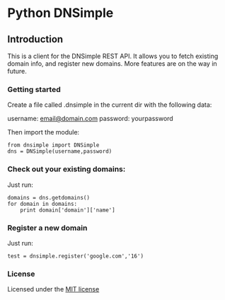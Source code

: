 Python DNSimple
===============

## Introduction

This is a client for the DNSimple REST API. It allows you to fetch existing domain info, and register new domains. More features are on the way in future.

### Getting started

Create a file called .dnsimple in the current dir with the following data:

username: email@domain.com
password: yourpassword

Then import the module:

	from dnsimple import DNSimple
	dns = DNSimple(username,password) 

### Check out your existing domains:

Just run:

	domains = dns.getdomains()
	for domain in domains:
	    print domain['domain']['name']

### Register a new domain

Just run:

	test = dnsimple.register('google.com','16')
	
### License

Licensed under the [MIT license](http://www.opensource.org/licenses/mit-license.php)	